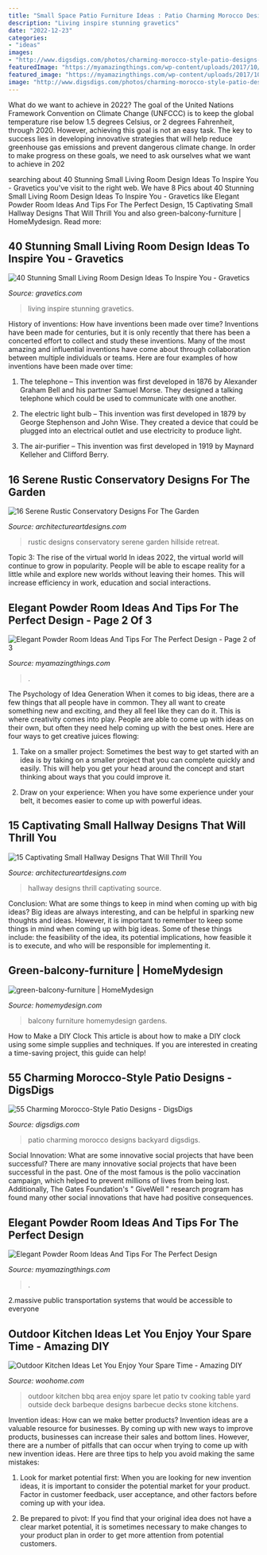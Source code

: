 ```yaml
---
title: "Small Space Patio Furniture Ideas : Patio Charming Morocco Designs Backyard Digsdigs"
description: "Living inspire stunning gravetics"
date: "2022-12-23"
categories:
- "ideas"
images:
- "http://www.digsdigs.com/photos/charming-morocco-style-patio-designs-57.jpg"
featuredImage: "https://myamazingthings.com/wp-content/uploads/2017/10/powder-room-7-.jpg"
featured_image: "https://myamazingthings.com/wp-content/uploads/2017/10/powder-room-7-.jpg"
image: "http://www.digsdigs.com/photos/charming-morocco-style-patio-designs-57.jpg"
---
```



What do we want to achieve in 2022?
The goal of the United Nations Framework Convention on Climate Change (UNFCCC) is to keep the global temperature rise below 1.5 degrees Celsius, or 2 degrees Fahrenheit, through 2020. However, achieving this goal is not an easy task. The key to success lies in developing innovative strategies that will help reduce greenhouse gas emissions and prevent dangerous climate change. In order to make progress on these goals, we need to ask ourselves what we want to achieve in 202
	

		
searching about 40 Stunning Small Living Room Design Ideas To Inspire You - Gravetics you've visit to the right web. We have 8 Pics about 40 Stunning Small Living Room Design Ideas To Inspire You - Gravetics like Elegant Powder Room Ideas And Tips For The Perfect Design, 15 Captivating Small Hallway Designs That Will Thrill You and also green-balcony-furniture | HomeMydesign. Read more:
		
    
## 40 Stunning Small Living Room Design Ideas To Inspire You - Gravetics

<img loading=lazy src="https://www.gravetics.com/wp-content/uploads/2016/12/Living-Room-Decor.jpg" onerror="this.onerror=null;this.src='https://tse1.mm.bing.net/th?id=OIP.srBNn2rquv2NveYGUIYovgHaLH&amp;pid=15.1';" alt="40 Stunning Small Living Room Design Ideas To Inspire You - Gravetics">

_Source: gravetics.com_

>living inspire stunning gravetics. 

	

History of inventions: How have inventions been made over time?
Inventions have been made for centuries, but it is only recently that there has been a concerted effort to collect and study these inventions. Many of the most amazing and influential inventions have come about through collaboration between multiple individuals or teams. Here are four examples of how inventions have been made over time:

1) The telephone – This invention was first developed in 1876 by Alexander Graham Bell and his partner Samuel Morse. They designed a talking telephone which could be used to communicate with one another.

2) The electric light bulb – This invention was first developed in 1879 by George Stephenson and John Wise. They created a device that could be plugged into an electrical outlet and use electricity to produce light.

3) The air-purifier – This invention was first developed in 1919 by Maynard Kelleher and Clifford Berry.

    
## 16 Serene Rustic Conservatory Designs For The Garden

<img loading=lazy src="https://www.architectureartdesigns.com/wp-content/uploads/2015/05/16-Serene-Rustic-Conservatory-Designs-For-The-Garden-2-630x948.jpg" onerror="this.onerror=null;this.src='https://tse1.mm.bing.net/th?id=OIP.2jR1_l4JxBpJmIrLUC6N0QHaLJ&amp;pid=15.1';" alt="16 Serene Rustic Conservatory Designs For The Garden">

_Source: architectureartdesigns.com_

>rustic designs conservatory serene garden hillside retreat. 

	

Topic 3: The rise of the virtual world
In ideas 2022, the virtual world will continue to grow in popularity. People will be able to escape reality for a little while and explore new worlds without leaving their homes. This will increase efficiency in work, education and social interactions.

    
## Elegant Powder Room Ideas And Tips For The Perfect Design - Page 2 Of 3

<img loading=lazy src="https://myamazingthings.com/wp-content/uploads/2017/10/powder-room-7-.jpg" onerror="this.onerror=null;this.src='https://tse1.mm.bing.net/th?id=OIP.8J4nhn_kVgvK36UUcQZuwgHaLH&amp;pid=15.1';" alt="Elegant Powder Room Ideas And Tips For The Perfect Design - Page 2 of 3">

_Source: myamazingthings.com_

>. 

	

The Psychology of Idea Generation
When it comes to big ideas, there are a few things that all people have in common. They all want to create something new and exciting, and they all feel like they can do it. This is where creativity comes into play. People are able to come up with ideas on their own, but often they need help coming up with the best ones. Here are four ways to get creative juices flowing:
1. Take on a smaller project: Sometimes the best way to get started with an idea is by taking on a smaller project that you can complete quickly and easily. This will help you get your head around the concept and start thinking about ways that you could improve it.

2. Draw on your experience: When you have some experience under your belt, it becomes easier to come up with powerful ideas.

    
## 15 Captivating Small Hallway Designs That Will Thrill You

<img loading=lazy src="https://www.architectureartdesigns.com/wp-content/uploads/2017/08/14-21.jpg" onerror="this.onerror=null;this.src='https://tse4.mm.bing.net/th?id=OIP.VdYvZzueaS2PRRoNI5C0iwHaLH&amp;pid=15.1';" alt="15 Captivating Small Hallway Designs That Will Thrill You">

_Source: architectureartdesigns.com_

>hallway designs thrill captivating source. 

	

Conclusion: What are some things to keep in mind when coming up with big ideas?
Big ideas are always interesting, and can be helpful in sparking new thoughts and ideas. However, it is important to remember to keep some things in mind when coming up with big ideas. Some of these things include: the feasibility of the idea, its potential implications, how feasible it is to execute, and who will be responsible for implementing it.

    
## Green-balcony-furniture | HomeMydesign

<img loading=lazy src="https://homemydesign.com/wp-content/uploads/2014/02/green-balcony-furniture.jpg" onerror="this.onerror=null;this.src='https://tse1.mm.bing.net/th?id=OIP.1_41uJy_Op0iSCl2H3LE7AHaJ4&amp;pid=15.1';" alt="green-balcony-furniture | HomeMydesign">

_Source: homemydesign.com_

>balcony furniture homemydesign gardens. 

	

How to Make a DIY Clock
This article is about how to make a DIY clock using some simple supplies and techniques. If you are interested in creating a time-saving project, this guide can help!

    
## 55 Charming Morocco-Style Patio Designs - DigsDigs

<img loading=lazy src="http://www.digsdigs.com/photos/charming-morocco-style-patio-designs-57.jpg" onerror="this.onerror=null;this.src='https://tse2.mm.bing.net/th?id=OIP.8iqpeKJepbuKwTmw7wz2IgAAAA&amp;pid=15.1';" alt="55 Charming Morocco-Style Patio Designs - DigsDigs">

_Source: digsdigs.com_

>patio charming morocco designs backyard digsdigs. 

	

Social Innovation: What are some innovative social projects that have been successful?
There are many innovative social projects that have been successful in the past. One of the most famous is the polio vaccination campaign, which helped to prevent millions of lives from being lost. Additionally, The Gates Foundation's " GiveWell " research program has found many other social innovations that have had positive consequences.

    
## Elegant Powder Room Ideas And Tips For The Perfect Design

<img loading=lazy src="https://myamazingthings.com/wp-content/uploads/2017/10/powder-room-1-.jpg" onerror="this.onerror=null;this.src='https://tse3.mm.bing.net/th?id=OIP.bc9oSxq-U60CZt82kKol6gHaLH&amp;pid=15.1';" alt="Elegant Powder Room Ideas And Tips For The Perfect Design">

_Source: myamazingthings.com_

>. 

	

2.massive public transportation systems that would be accessible to everyone

    
## Outdoor Kitchen Ideas Let You Enjoy Your Spare Time - Amazing DIY

<img loading=lazy src="http://www.woohome.com/wp-content/uploads/2014/02/outdoor-kitchen-15.jpg" onerror="this.onerror=null;this.src='https://tse2.mm.bing.net/th?id=OIP.aBX0IHzMpmdlZpbli8pgXgHaJ4&amp;pid=15.1';" alt="Outdoor Kitchen Ideas Let You Enjoy Your Spare Time - Amazing DIY">

_Source: woohome.com_

>outdoor kitchen bbq area enjoy spare let patio tv cooking table yard outside deck barbeque designs barbecue decks stone kitchens. 

	

Invention ideas: How can we make better products?
Invention ideas are a valuable resource for businesses. By coming up with new ways to improve products, businesses can increase their sales and bottom lines. However, there are a number of pitfalls that can occur when trying to come up with new invention ideas. Here are three tips to help you avoid making the same mistakes:
1. Look for market potential first: When you are looking for new invention ideas, it is important to consider the potential market for your product. Factor in customer feedback, user acceptance, and other factors before coming up with your idea.

2. Be prepared to pivot: If you find that your original idea does not have a clear market potential, it is sometimes necessary to make changes to your product plan in order to get more attention from potential customers.

